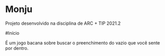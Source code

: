 # Monju

Projeto desenvolvido na disciplina de ARC + TIP 2021.2

#Início

É um jogo bacana sobre buscar o preenchimento do vazio que você sente por dentro.
